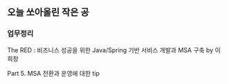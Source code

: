 ## 오늘 쏘아올린 작은 공

### 업무정리

The RED : 비즈니스 성공을 위한 Java/Spring 기반 서비스 개발과 MSA 구축 by 이희창

Part 5. MSA 전환과 운영에 대한 tip